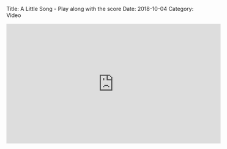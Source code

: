 Title: A Little Song - Play along with the score
Date: 2018-10-04
Category: Video

<iframe width="560" height="315" src="https://www.youtube.com/embed/1IpksiraMoo" title="YouTube video player" frameborder="0" allow="accelerometer; autoplay; clipboard-write; encrypted-media; gyroscope; picture-in-picture" allowfullscreen></iframe>

